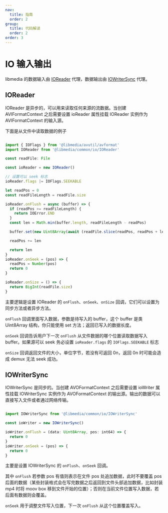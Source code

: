 ```yaml
---
nav:
  title: 指南
  order: 2
group:
  title: 代码解读
  order: 2
order: 3
---
```


# IO 输入输出

libmedia 的数据输入由 [IOReader](https://zhaohappy.github.io/libmedia/docs/libmedia_api/classes/common_io_IOReader.IOReader.html) 代理，数据输出由 [IOWriterSync](https://zhaohappy.github.io/libmedia/docs/libmedia_api/classes/common_io_IOWriterSync.IOWriterSync.html) 代理。

## IOReader

IOReader 是异步的，可以用来读取任何来源的流数据。当创建 AVIFormatContext 之后需要设置 ioReader 属性挂载 IOReader 实例作为 AVIFormatContext 的输入源。

下面是从文件中读取数据的例子

```typescript

import { IOFlags } from '@libmedia/avutil/avformat'
import IOReader from '@libmedia/common/io/IOReader'

const readFile: File

const ioReader = new IOReader()

// 设置可以 seek 标志
ioReader.flags |= IOFlags.SEEKABLE

let readPos = 0
const readFileLength = readFile.size

ioReader.onFlush = async (buffer) => {
  if (readPos >= readFileLength) {
    return IOError.END
  }
  const len = Math.min(buffer.length, readFileLength - readPos)

  buffer.set(new Uint8Array(await (readFile.slice(readPos, readPos + len).arrayBuffer())), 0)

  readPos += len

  return len
}
ioReader.onSeek = (pos) => {
  readPos = Number(pos)
  return 0
}

ioReader.onSize = () => {
  return BigInt(readFile.size)
}
```

主要逻辑是设置 IOReader 的 ```onFlush```、```onSeek```、```onSize``` 回调，它们可以设置为同步方法或者异步方法。

```onFlush``` 回调里面写入数据，参数是待写入的 buffer，这个 buffer 是类 Uint8Array 结构，你只能使用 set 方法；返回已写入的数据长度。

```onSeek``` 回调告诉用户下一次 ```onFlush``` 从文件数据的哪个位置读取数据写入 buffer。如果源可以 seek 务必设置 ```ioReader.flags``` 的 ```IOFlags.SEEKABLE``` 标志

```onSize``` 回调返回文件的大小，单位字节，若没有可返回 0n，返回 0n 时可能会造成 demux 无法 seek 成功。

## IOWriterSync

IOWriterSync 是同步的。当创建 AVOFormatContext 之后需要设置 ioWriter 属性挂载 IOWriterSync 实例作为 AVOFormatContext 的输出源。输出的数据可以直接写入文件或者通过网络传输。

```typescript

import IOWriterSync from '@libmedia/common/io/IOWriterSync'

const ioWriter = new IOWriterSync()

ioWriter.onFlush = (data: Uint8Array, pos: int64) => {
  return 0
}
ioWriter.onSeek = (pos) => {
  return 0
}

```

主要是设置 IOWriterSync 的 ```onFlush```、```onSeek``` 回调。

其中 ```onFlush``` 若参数 pos 有值则表示在文件 pos 处追加数据，此时不要覆盖 pos 后面的数据（某些封装格式会在写完数据之后返回到文件头部追加数据，比如封装 mp4 时将 moov box 移到文件开始的位置）；否则在当前文件位置写入数据，若后面有数据则会覆盖。

```onSeek``` 用于调整文件写入位置，下一次 ```onFlush``` 从这个位置覆盖写入。